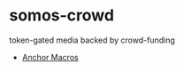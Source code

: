 # somos-crowd
token-gated media backed by crowd-funding

* [Anchor Macros](https://docs.rs/anchor-lang/latest/anchor_lang/derive.Accounts.html)
